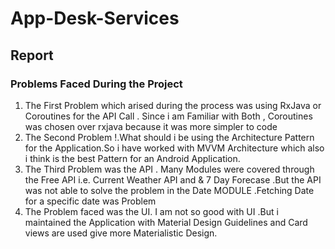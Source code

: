 # App-Desk-Services

## Report 

### Problems Faced During the Project 


1. The First Problem which arised during the process was using RxJava or Coroutines for the API Call . Since i am Familiar with Both , Coroutines was chosen over rxjava because it was more simpler to code 
2. The Second Problem !.What should i be using the Architecture Pattern for the Application.So i have worked with MVVM Architecture which also i think is the best Pattern for an Android Application.
3. The Third Problem was the API . Many Modules were covered through the Free API i.e. Current Weather API and & 7 Day Forecase .But the API was not able to solve the problem in the Date MODULE .Fetching Date for a specific date was Problem
4. The Problem faced was the UI. I am not so good with UI .But i maintained the Application with Material Design Guidelines and Card views are used give more Materialistic Design.

